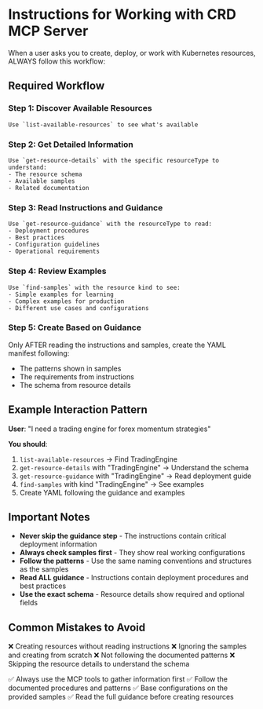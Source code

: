 # Instructions for Working with CRD MCP Server

When a user asks you to create, deploy, or work with Kubernetes resources, ALWAYS follow this workflow:

## Required Workflow

### Step 1: Discover Available Resources
```
Use `list-available-resources` to see what's available
```

### Step 2: Get Detailed Information
```
Use `get-resource-details` with the specific resourceType to understand:
- The resource schema
- Available samples
- Related documentation
```

### Step 3: Read Instructions and Guidance
```
Use `get-resource-guidance` with the resourceType to read:
- Deployment procedures
- Best practices
- Configuration guidelines
- Operational requirements
```

### Step 4: Review Examples
```
Use `find-samples` with the resource kind to see:
- Simple examples for learning
- Complex examples for production
- Different use cases and configurations
```

### Step 5: Create Based on Guidance
Only AFTER reading the instructions and samples, create the YAML manifest following:
- The patterns shown in samples
- The requirements from instructions
- The schema from resource details

## Example Interaction Pattern

**User**: "I need a trading engine for forex momentum strategies"

**You should**:
1. `list-available-resources` → Find TradingEngine
2. `get-resource-details` with "TradingEngine" → Understand the schema
3. `get-resource-guidance` with "TradingEngine" → Read deployment guide
4. `find-samples` with kind "TradingEngine" → See examples
5. Create YAML following the guidance and examples

## Important Notes

- **Never skip the guidance step** - The instructions contain critical deployment information
- **Always check samples first** - They show real working configurations
- **Follow the patterns** - Use the same naming conventions and structures as the samples
- **Read ALL guidance** - Instructions contain deployment procedures and best practices
- **Use the exact schema** - Resource details show required and optional fields

## Common Mistakes to Avoid

❌ Creating resources without reading instructions
❌ Ignoring the samples and creating from scratch
❌ Not following the documented patterns
❌ Skipping the resource details to understand the schema

✅ Always use the MCP tools to gather information first
✅ Follow the documented procedures and patterns
✅ Base configurations on the provided samples
✅ Read the full guidance before creating resources